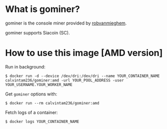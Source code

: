 # What is gominer?

gominer is the console miner provided by [robvanmieghem](https://github.com/robvanmieghem/gominer).

gominer supports Siacoin (SC).

# How to use this image [AMD version]

Run in background:

```console
$ docker run -d --device /dev/dri:/dev/dri --name YOUR_CONTAINER_NAME calvintam236/gominer:amd -url YOUR_POOL_ADDRESS -user YOUR_USERNAME.YOUR_WORKER_NAME
```

Get `gominer` options with:

```console
$ docker run --rm calvintam236/gominer:amd
```

Fetch logs of a container:

```console
$ docker logs YOUR_CONTAINER_NAME
```
